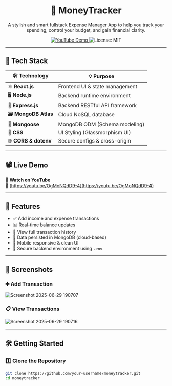 <h1 align="center">💸 MoneyTracker</h1>

<p align="center">
  A stylish and smart fullstack Expense Manager App to help you track your spending, control your budget, and gain financial clarity.
</p>

<p align="center">
  <a href="https://youtu.be/OgMoNQdD9-4">
    <img alt="YouTube Demo" src="https://img.shields.io/badge/Watch%20on-YouTube-red?style=for-the-badge&logo=youtube">
  </a>
  <img alt="License: MIT" src="https://img.shields.io/badge/License-MIT-green?style=for-the-badge">
</p>

---

## 🧠 Tech Stack

| 🛠️ Technology      | 💡 Purpose                        |
|--------------------|-----------------------------------|
| ⚛️ **React.js**     | Frontend UI & state management   |
| 🖥 **Node.js**       | Backend runtime environment      |
| 🚀 **Express.js**    | Backend RESTful API framework    |
| 🗃 **MongoDB Atlas** | Cloud NoSQL database             |
| 🧬 **Mongoose**      | MongoDB ODM (Schema modeling)    |
| 🎨 **CSS**           | UI Styling (Glassmorphism UI)    |
| 🌐 **CORS & dotenv** | Secure configs & cross-origin    |

---

## 📽️ Live Demo

🎥 **Watch on YouTube**  
🔗 [https://youtu.be/OgMoNQdD9-4](https://youtu.be/OgMoNQdD9-4)

---

## 🚀 Features

- ✅ Add income and expense transactions
- 📊 Real-time balance updates
- 🧾 View full transaction history
- 🔄 Data persisted in MongoDB (cloud-based)
- 📱 Mobile responsive & clean UI
- 🔐 Secure backend environment using `.env`

---

## 📸 Screenshots

### ➕ Add Transaction
![Screenshot 2025-06-29 190707](https://github.com/user-attachments/assets/4998dc01-4114-42ce-a8e3-79e143ff06ea)

### 📋 View Transactions
![Screenshot 2025-06-29 190716](https://github.com/user-attachments/assets/c8df5a75-fbc3-40c9-a7d2-ec6c5b62e8b9)

---

## 🛠️ Getting Started

### 1️⃣ Clone the Repository

```bash
git clone https://github.com/your-username/moneytracker.git
cd moneytracker
